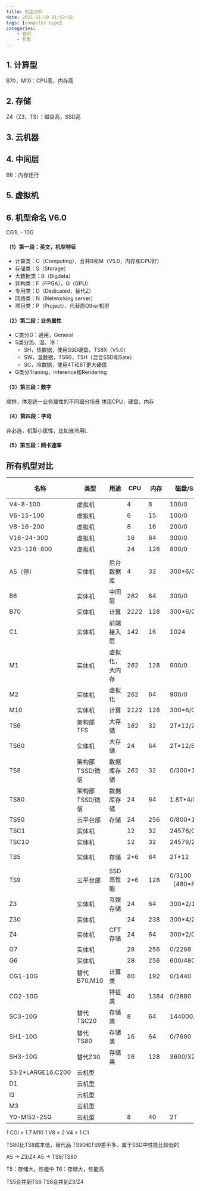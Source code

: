 ```yaml
---
title: 机型分析
date: 2021-11-10 21:53:52
tags: [computer type]
categories:
	- 答辩
	- 机型
---
```


## 1. 计算型
B70，M10：CPU高，内存高

## 2. 存储
Z4（Z3，TS）：磁盘高，SSD高

## 3. 云机器

## 4. 中间层
B6：内存还行

## 5. 虚拟机

## 6. 机型命名 V6.0

CG1L - 10G

#### （1）第一段：英文，机型特征
- 计算类：C（Computing），合并B和M（V5.0，内存和CPU好）
- 存储类：S（Storage）
- 大数据类：B（Bigdata）
- 异构类：F（FPGA），G（GPU）
- 专用类：D（Dedicated，替代Z）
- 网络类：N（Networking server）
- 项目类：P（Project），代替原Other机型

#### （2）第二段：业务属性
- C类分G：通用，General
- S类分热、湿、冷：
	- SH，热数据，使用SSD硬盘，TS8X（V5.0）
	- SW，温数据，TS60，TSH（混合SSD和Sate）
	- SC，冷数据，使用4T和8T更大硬盘
- G类分Traning，Inference和Rendering

#### （3）第三段：数字
顺排，体现统一业务属性的不同细分场景
体现CPU，硬盘，内存

#### （4）第四段：字母
非必选，机型小属性，比如液冷用L

#### （5）第五段：网卡速率

## 所有机型对比

| 名称 | 类型 | 用途 | CPU | 内存 | 磁盘/SSD | 网络类型 |
| --- | --- | --- | --- | --- | --- | --- | 
| V4-8-100 | 虚拟机 | | 4 | 8 | 100/0 | 千兆 |
| V6-15-100 | 虚拟机 | | 6 | 15 | 100/0 | 千兆 | 
| V8-16-200 | 虚拟机 | | 8 | 16 | 200/0 | 千兆 | 
| V16-24-300 | 虚拟机 | | 16 | 64 | 300/0 | 万兆 | 
| V23-128-800 | 虚拟机 | | 24 | 128 | 800/0 | 万兆 | 
| | | | | | | |
| A5（停） | 实体机 | 后台数据库 | 4 | 32 | 300*6/0 | 千兆 | 
| B6 | 实体机 | 中间层 | 2*6*2 | 64 | 300/0 | 千兆 | 
| B70 | 实体机 | 计算 | 2*12*2 | 128 | 300*6/0 | 万兆 | 
| C1 | 实体机 | 前端接入层 | 1*4*2 | 16 | 1024 | 千兆 | 
| M1 | 实体机 | 虚拟化，大内存 | 2*6*2 | 128 | 900/0 | 千兆 | 
| M2 | 实体机 | 虚拟化 | 2*6*2 | 64 | 900/0 | 千兆 | 
| M10 | 实体机 | 计算 | 2*12*2 | 128 | 300*6/0 | 万兆 | 
| TS6 | 架构部TFS | 大存储 | 1*6*2 | 32 | 2T*12/240 | 千兆 | 
| TS60 | 实体机 | 大存储 | 24 | 64 | 2T*12/80 | 万兆 | 
| TS8 | 架构部TSSD/微信| 数据库存储 | 2*6*2 | 32 | 0/300*12 | 千兆 | 
| TS80 | 架构部TSSD/微信 | 数据库存储 | 24 | 64 | 1.8T*4/80 | 万兆 | 
| TS90 | 云平台部 | 存储 | 24 | 256 | 0/800*12 | 万兆 | 
| TSC1 | 实体机 |  | 12 | 32 | 24576/0 | 千兆 | 
| TSC10 | 实体机 |  | 12 | 32 | 24576/240 | 万兆 | 
| TS5 | 实体机 | 存储 | 2*6 | 64 | 2T*12 | hadoop使用 | 
| TS9 | 云平台部 | SSD高性能 | 2*6 | 128 | 0/3100（480*8） |  | 
| Z3 | 实体机 | 互娱存储 | 24 | 64 | 300*2/1228 | 千兆 | 
| Z30 | 实体机 |  | 24 | 238 | 300*4/2.0T | 万兆 | 
| Z4 | 实体机 | CFT存储 | 24 | 64 | 300*2/0 |  | 
| G7 | 实体机 |  | 28 | 256 | 0/2288 | 万兆 | 
| G6 | 实体机 |  | 28 | 256 | 600/4800 | 万兆 | 
| CG1-10G | 替代B70,M10 | 计算类 | 80 | 192 | 0/1440 | 万兆 | 
| CG2-10G |  | 特征类 | 40 | 1384 | 0/2880 | 万兆 | 
| SC3-10G | 替代TSC20 | 存储类 | 8 | 64 | 144000/480 | 万兆 | 
| SH1-10G | 替代TS80 | 存储类 | 16 | 64 | 0/7680 | 万兆 | 
| SH3-10G | 替代Z30 | 存储类 | 16 | 128 | 3600/3200 | 万兆 | 
| S3·2*LARGE16.C200 | 云机型 |  |  |  |  |  | 
| D1 | 云机型 |  |  |  |  |  | 
| I3 | 云机型 |  |  |  |  |  | 
| M3 | 云机型 |  |  |  |  |  | 
| Y0-MI52-25G | 云机型 | | 8 | 40 | 2T |  |

1 CGI = 1.7 M10
1 V8 = 2 V4 = 1 C1

TS80比TS8成本低，替代品
TS90和TS9差不多，属于SSD中性能比较低的

A5 -> Z3/Z4 
A5 -> TS8/TS80

T5：存储大，性能中
T6：存储大，性能高

TS5合并到TS6
TS8合并到Z3/Z4